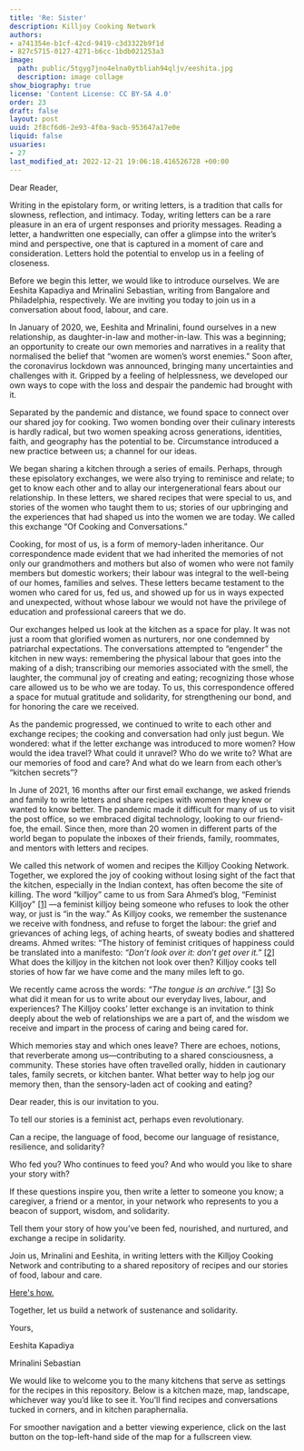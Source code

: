 ```yaml
---
title: 'Re: Sister'
description: Killjoy Cooking Network
authors:
- a741354e-b1cf-42cd-9419-c3d3322b9f1d
- 827c5715-0127-4271-b6cc-1bdb021253a3
image:
  path: public/5tgyg7jno4elna0ytbliah94qljv/eeshita.jpg
  description: image collage
show_biography: true
license: 'Content License: CC BY-SA 4.0'
order: 23
draft: false
layout: post
uuid: 2f8cf6d6-2e93-4f0a-9acb-953647a17e0e
liquid: false
usuaries:
- 27
last_modified_at: 2022-12-21 19:06:18.416526728 +00:00
---
```


<p>Dear Reader,</p><p>Writing in the epistolary form, or writing letters, is a tradition that calls for slowness, reflection, and intimacy. Today, writing letters can be a rare pleasure in an era of urgent responses and priority messages. Reading a letter, a handwritten one especially, can offer a glimpse into the writer’s mind and perspective, one that is captured in a moment of care and consideration. Letters hold the potential to envelop us in a feeling of closeness.</p><p>Before we begin this letter, we would like to introduce ourselves. We are Eeshita Kapadiya and Mrinalini Sebastian, writing from Bangalore and Philadelphia, respectively. We are inviting you today to join us in a conversation about food, labour, and care.</p><p>In January of 2020, we, Eeshita and Mrinalini, found ourselves in a new relationship, as daughter-in-law and mother-in-law. This was a beginning; an opportunity to create our own memories and narratives in a reality that normalised the belief that “women are women’s worst enemies.” Soon after, the coronavirus lockdown was announced, bringing many uncertainties and challenges with it. Gripped by a feeling of helplessness, we developed our own ways to cope with the loss and despair the pandemic had brought with it.</p><p>Separated by the pandemic and distance, we found space to connect over our shared joy for cooking. Two women bonding over their culinary interests is hardly radical, but two women speaking across generations, identities, faith, and geography has the potential to be. Circumstance introduced a new practice between us; a channel for our ideas.</p><p>We began sharing a kitchen through a series of emails. Perhaps, through these episolatory exchanges, we were also trying to reminisce and relate; to get to know each other and to allay our intergenerational fears about our relationship. In these letters, we shared recipes that were special to us, and stories of the women who taught them to us; stories of our upbringing and the experiences that had shaped us into the women we are today. We called this exchange “Of Cooking and Conversations.”</p><p>Cooking, for most of us, is a form of memory-laden inheritance. Our correspondence made evident that we had inherited the memories of not only our grandmothers and mothers but also of women who were not family members but domestic workers; their labour was integral to the well-being of our homes, families and selves. These letters became testament to the women who cared for us, fed us, and showed up for us in ways expected and unexpected, without whose labour we would not have the privilege of education and professional careers that we do.</p><p>Our exchanges helped us look at the kitchen as a space for play. It was not just a room that glorified women as nurturers, nor one condemned by patriarchal expectations. The conversations attempted to “engender” the kitchen in new ways: remembering the physical labour that goes into the making of a dish; transcribing our memories associated with the smell, the laughter, the communal joy of creating and eating; recognizing those whose care allowed us to be who we are today. To us, this correspondence offered a space for mutual gratitude and solidarity, for strengthening our bond, and for honoring the care we received.</p><p>As the pandemic progressed, we continued to write to each other and exchange recipes; the cooking and conversation had only just begun. We wondered: what if the letter exchange was introduced to more women? How would the idea travel? What could it unravel? Who do we write to? What are our memories of food and care? And what do we learn from each other’s “kitchen secrets”?</p><p>In June of 2021, 16 months after our first email exchange, we asked friends and family to write letters and share recipes with women they knew or wanted to know better. The pandemic made it difficult for many of us to visit the post office, so we embraced digital technology, looking to our friend-foe, the email. Since then, more than 20 women in different parts of the world began to populate the inboxes of their friends, family, roommates, and mentors with letters and recipes.</p><p>We called this network of women and recipes the Killjoy Cooking Network. Together, we explored the joy of cooking without losing sight of the fact that the kitchen, especially in the Indian context, has often become the site of killing. The word “killjoy” came to us from Sara Ahmed’s blog, “Feminist Killjoy" <a href="https://two.compost.digital/re-sister/#footnote-block-feminist-killjoy" rel="noopener" referrerpolicy="strict-origin-when-cross-origin">[1]</a> —a feminist killjoy being someone who refuses to look the other way, or just is “in the way.” As Killjoy cooks, we remember the sustenance we receive with fondness, and refuse to forget the labour: the grief and grievances of aching legs, of aching hearts, of sweaty bodies and shattered dreams. Ahmed writes: “The history of feminist critiques of happiness could be translated into a manifesto: <em>“Don’t look over it: don’t get over it.”</em> <a href="https://two.compost.digital/re-sister/#footnote-block-1" rel="noopener" referrerpolicy="strict-origin-when-cross-origin">[2]</a> What does the killjoy in the kitchen not look over then? Killjoy cooks tell stories of how far we have come and the many miles left to go.</p><p>We recently came across the words: <em>“The tongue is an archive.”</em> <a href="https://two.compost.digital/re-sister/#footnote-block-2" rel="noopener" referrerpolicy="strict-origin-when-cross-origin">[3]</a> So what did it mean for us to write about our everyday lives, labour, and experiences? The Killjoy cooks’ letter exchange is an invitation to think deeply about the web of relationships we are a part of, and the wisdom we receive and impart in the process of caring and being cared for.</p><p>Which memories stay and which ones leave? There are echoes, notions, that reverberate among us—contributing to a shared consciousness, a community. These stories have often travelled orally, hidden in cautionary tales, family secrets, or kitchen banter. What better way to help jog our memory then, than the sensory-laden act of cooking and eating?</p><p>Dear reader, this is our invitation to you.</p><p></p><p>To tell our stories is a feminist act, perhaps even revolutionary.</p><p>Can a recipe, the language of food, become our language of resistance, resilience, and solidarity?</p><p>Who fed you? Who continues to feed you? And who would you like to share your story with?</p><p>If these questions inspire you, then write a letter to someone you know; a caregiver, a friend or a mentor, in your network who represents to you a beacon of support, wisdom, and solidarity.</p><p>Tell them your story of how you’ve been fed, nourished, and nurtured, and exchange a recipe in solidarity.</p><p>Join us, Mrinalini and Eeshita, in writing letters with the Killjoy Cooking Network and contributing to a shared repository of recipes and our stories of food, labour and care.</p><p><a href="https://killjoycooking.network" rel="noopener" referrerpolicy="strict-origin-when-cross-origin">Here's how.</a></p><p>Together, let us build a network of sustenance and solidarity.</p><p>Yours,</p><p>Eeshita Kapadiya</p><p>Mrinalini Sebastian</p><p>We would like to welcome you to the many kitchens that serve as settings for the recipes in this repository. Below is a kitchen maze, map, landscape, whichever way you’d like to see it. You’ll find recipes and conversations tucked in corners, and in kitchen paraphernalia.</p><p>For smoother navigation and a better viewing experience, click on the last button on the top-left-hand side of the map for a fullscreen view.</p>
